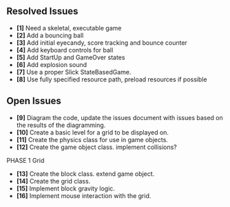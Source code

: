 ## Resolved Issues ##

- **[1]** Need a skeletal, executable game
- **[2]** Add a bouncing ball
- **[3]** Add initial eyecandy, score tracking and bounce counter
- **[4]** Add keyboard controls for ball
- **[5]** Add StartUp and GameOver states
- **[6]** Add explosion sound
- **[7]** Use a proper Slick StateBasedGame.
- **[8]** Use fully specified resource path, preload resources if possible

## Open Issues ##
- **[9]**   Diagram the code, update the issues document with issues
            based on the results of the diagramming.
- **[10]**  Create a basic level for a grid to be displayed on.
- **[11]**  Create the physics class for use in game objects.
- **[12]**  Create the game object class. implement collisions?

PHASE 1 Grid
- **[13]**  Create the block class. extend game object.
- **[14]**  Create the grid class.
- **[15]**  Implement block gravity logic.
- **[16]**  Implement mouse interaction with the grid.
